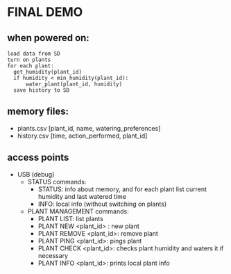 # FINAL DEMO

## when powered on:
```
load data from SD
turn on plants
for each plant:
  get_humidity(plant_id)
  if humidity < min_humidity(plant_id):
      water_plant(plant_id, humidity)
  save history to SD
```

## memory files:
- plants.csv [plant_id, name, watering_preferences]
- history.csv [time, action_performed, plant_id]

## access points
- USB (debug)
  - STATUS commands:
      - STATUS: info about memory, and for each plant list current humidity and last watered time
      - INFO: local info (without switching on plants)
  - PLANT MANAGEMENT commands:
      - PLANT LIST: list plants
      - PLANT NEW <plant_id> <name>: new plant
      - PLANT REMOVE <plant_id>: remove plant
      - PLANT PING <plant_id>: pings plant
      - PLANT CHECK <plant_id>: checks plant humidity and waters it if necessary
      - PLANT INFO <plant_id>: prints local plant info

          


